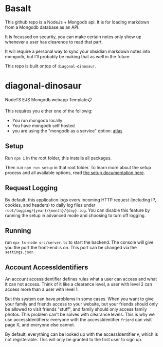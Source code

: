# Basalt

This github repo is a NodeJs + Mongodb api. It is for loading markdown from a Mongodb database as an API.

It is focussed on security, you can make certain notes only show up whenever a user has clearence to read that part.

It will require a personal way to sync your obsidian markdown notes into mongodb, but I'll probably be making that as well in the future.

This repo is built ontop of `diagonal-dinosaur`.

# diagonal-dinosaur
NodeTS EJS Mongodb webapp Template📋

This requires you either one of the followig:
- You run mongodb locally
- You have mongodb self hosted
- you are using the "mongodb as a service" option: [atlas](https://www.mongodb.com/products/platform/atlas-database)

## Setup

Run `npm i` in the root folder, this installs all packages.

Then run `npm run setup` in that root folder. To learn more about the setup process and all available options, read [the setup documentation here](./documentation/SETUP_SCRIPT.md).

## Request Logging

By default, this application logs every incoming HTTP request (including IP, cookies, and headers) to daily log files under `root/logging/{year}/{month}/{day}.log`. You can disable this feature by running the setup in advanced mode and choosing to turn off logging.

## Running

run `npx ts-node src/server.ts` to start the backend. The console will give you the port the front-end is on. This port can be changed via the `settings.json`

## Account AccessIdentifiers

An account accessIdentifier defines rules what a user can access and what it can not access.
Think of it like a clearance level, a user with level 2 can access more than a user with level 1.

But this system can have problems in some cases. 
When you want to give your family and friends access to your website, but your friends should only be allowed to visit friends "stuff", 
and family should only access family photos. This problem can't be solves with clearance levels.
This is why we use accessIdentifiers: everyone with the accessIdentifier `friend` can visit page X, and everyone else cannot.

By default, everything can be looked up with the accessIdentifier `#`, which is not registerable. 
This will only be granted to the first user to sign up.
